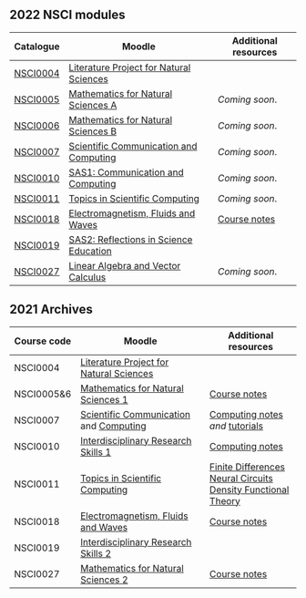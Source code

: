 ## 2022 NSCI modules

| Catalogue      | Moodle | Additional resources |
| ----------- | ----------- |  ----------- |
| [NSCI0004](https://www.ucl.ac.uk/module-catalogue/modules/literature-project-for-natural-sciences-bscmsci-programme-NSCI0004)    | [Literature Project for Natural Sciences](https://moodle.ucl.ac.uk/course/view.php?id=25822)| |
| [NSCI0005](https://www.ucl.ac.uk/module-catalogue/modules/mathematics-for-natural-sciences-a-NSCI0005)      | [Mathematics for Natural Sciences A](https://moodle.ucl.ac.uk/course/view.php?id=26023) | _Coming soon_.|
| [NSCI0006](https://www.ucl.ac.uk/module-catalogue/modules/mathematics-for-natural-sciences-b-NSCI0006)      | [Mathematics for Natural Sciences B](https://moodle.ucl.ac.uk/course/view.php?id=26711) | _Coming soon_.|
| [NSCI0007](https://www.ucl.ac.uk/module-catalogue/modules/scientific-communication-and-computing-NSCI0007)      | [Scientific Communication and Computing](https://moodle.ucl.ac.uk/course/view.php?id=27796) |_Coming soon_.|
| [NSCI0010](https://www.ucl.ac.uk/module-catalogue/modules/science-and-society-1-communication-and-computing-NSCI0010)      | [SAS1: Communication and Computing](https://moodle.ucl.ac.uk/course/view.php?id=28704) |_Coming soon_.|
| [NSCI0011](https://www.ucl.ac.uk/module-catalogue/modules/topics-in-scientific-computing-NSCI0011)      | [Topics in Scientific Computing](https://moodle.ucl.ac.uk/course/view.php?id=27797) | _Coming soon_.|
| [NSCI0018](https://www.ucl.ac.uk/module-catalogue/modules/electromagnetism-fluids-and-waves-NSCI0018)       | [Electromagnetism, Fluids and Waves](https://moodle.ucl.ac.uk/course/view.php?id=28703) | [Course notes](https://uclnatsci.github.io/2021/Electromagnetism-Fluids-and-Waves/intro.html)|
| [NSCI0019](https://www.ucl.ac.uk/module-catalogue/modules/science-and-society-2-reflections-in-science-education-NSCI0019)| [SAS2: Reflections in Science Education](https://moodle.ucl.ac.uk/course/view.php?id=28705) | |
| [NSCI0027](https://www.ucl.ac.uk/module-catalogue/modules/linear-algebra-and-vector-calculus-NSCI0027)      | [Linear Algebra and Vector Calculus](https://moodle.ucl.ac.uk/course/view.php?id=26022) | _Coming soon_.|


## 2021 Archives

| Course code      | Moodle | Additional resources |
| ----------- | ----------- |  ----------- |
| NSCI0004 | [Literature Project for Natural Sciences](https://moodle.ucl.ac.uk/course/view.php?id=23115)| |
| NSCI0005&6 | [Mathematics for Natural Sciences 1](https://moodle.ucl.ac.uk/course/view.php?id=10674) | [Course notes](https://uclnatsci.github.io/2021/Mathematics-for-Natural-Sciences/intro.html)|
| NSCI0007 | [Scientific Communication](https://moodle.ucl.ac.uk/course/view.php?id=25254) and [Computing](https://moodle.ucl.ac.uk/course/view.php?id=25255) |[Computing notes](https://uclnatsci.github.io/2021/Scientific-Computing/intro.html) *and* [tutorials](https://uclnatsci.github.io/2021/Scientific-Computing-Tutorials/intro.html)|
| NSCI0010  | [Interdisciplinary Research Skills 1](https://moodle.ucl.ac.uk/course/view.php?id=23151) |[Computing notes](https://uclnatsci.github.io/2021/Interdisciplinary-Research-Skills)|
| NSCI0011  | [Topics in Scientific Computing](https://moodle.ucl.ac.uk/course/view.php?id=23907) | [Finite Differences](https://uclnatsci.github.io/2021/Finite-Differences/intro.html) <br> [Neural Circuits](https://uclnatsci.github.io/Neural-Circuits/2021/intro.html) <br> [Density Functional Theory](https://uclnatsci.github.io/DFT/2021/intro.html)|
| NSCI0018 | [Electromagnetism, Fluids and Waves](https://moodle.ucl.ac.uk/course/view.php?id=24046) | [Course notes](https://uclnatsci.github.io/2021/Electromagnetism-Fluids-and-Waves/intro.html)|
| NSCI0019 | [Interdisciplinary Research Skills 2](https://moodle.ucl.ac.uk/course/view.php?id=23152) | |
| NSCI0027 | [Mathematics for Natural Sciences 2](https://moodle.ucl.ac.uk/course/view.php?id=24405)| [Course notes](https://uclnatsci.github.io/2021/Mathematics-for-Natural-Sciences-2/intro.html)|


